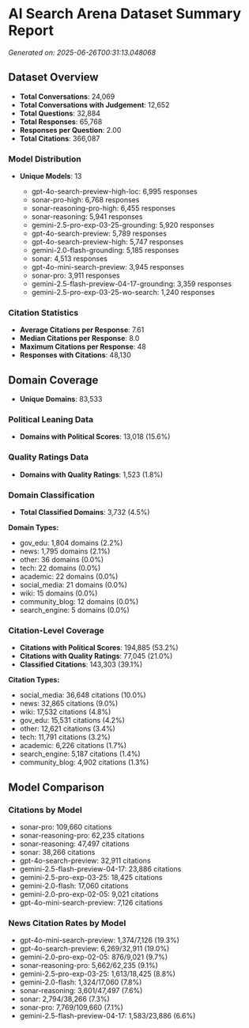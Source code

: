 # AI Search Arena Dataset Summary Report

*Generated on: 2025-06-26T00:31:13.048068*

## Dataset Overview

- **Total Conversations**: 24,069
- **Total Conversations with Judgement**: 12,652
- **Total Questions**: 32,884
- **Total Responses**: 65,768
- **Responses per Question**: 2.00
- **Total Citations**: 366,087

### Model Distribution
- **Unique Models**: 13

  - gpt-4o-search-preview-high-loc: 6,995 responses
  - sonar-pro-high: 6,768 responses
  - sonar-reasoning-pro-high: 6,455 responses
  - sonar-reasoning: 5,941 responses
  - gemini-2.5-pro-exp-03-25-grounding: 5,920 responses
  - gpt-4o-search-preview: 5,789 responses
  - gpt-4o-search-preview-high: 5,747 responses
  - gemini-2.0-flash-grounding: 5,185 responses
  - sonar: 4,513 responses
  - gpt-4o-mini-search-preview: 3,945 responses
  - sonar-pro: 3,911 responses
  - gemini-2.5-flash-preview-04-17-grounding: 3,359 responses
  - gemini-2.5-pro-exp-03-25-wo-search: 1,240 responses

### Citation Statistics
- **Average Citations per Response**: 7.61
- **Median Citations per Response**: 8.0
- **Maximum Citations per Response**: 48
- **Responses with Citations**: 48,130

## Domain Coverage
- **Unique Domains**: 83,533

### Political Leaning Data
- **Domains with Political Scores**: 13,018 (15.6%)

### Quality Ratings Data
- **Domains with Quality Ratings**: 1,523 (1.8%)

### Domain Classification
- **Total Classified Domains**: 3,732 (4.5%)

**Domain Types:**
  - gov_edu: 1,804 domains (2.2%)
  - news: 1,795 domains (2.1%)
  - other: 36 domains (0.0%)
  - tech: 22 domains (0.0%)
  - academic: 22 domains (0.0%)
  - social_media: 21 domains (0.0%)
  - wiki: 15 domains (0.0%)
  - community_blog: 12 domains (0.0%)
  - search_engine: 5 domains (0.0%)

### Citation-Level Coverage
- **Citations with Political Scores**: 194,885 (53.2%)
- **Citations with Quality Ratings**: 77,045 (21.0%)
- **Classified Citations**: 143,303 (39.1%)

**Citation Types:**
  - social_media: 36,648 citations (10.0%)
  - news: 32,865 citations (9.0%)
  - wiki: 17,532 citations (4.8%)
  - gov_edu: 15,531 citations (4.2%)
  - other: 12,621 citations (3.4%)
  - tech: 11,791 citations (3.2%)
  - academic: 6,226 citations (1.7%)
  - search_engine: 5,187 citations (1.4%)
  - community_blog: 4,902 citations (1.3%)
## Model Comparison

### Citations by Model

- sonar-pro: 109,660 citations
- sonar-reasoning-pro: 62,235 citations
- sonar-reasoning: 47,497 citations
- sonar: 38,266 citations
- gpt-4o-search-preview: 32,911 citations
- gemini-2.5-flash-preview-04-17: 23,886 citations
- gemini-2.5-pro-exp-03-25: 18,425 citations
- gemini-2.0-flash: 17,060 citations
- gemini-2.0-pro-exp-02-05: 9,021 citations
- gpt-4o-mini-search-preview: 7,126 citations

### News Citation Rates by Model

- gpt-4o-mini-search-preview: 1,374/7,126 (19.3%)
- gpt-4o-search-preview: 6,269/32,911 (19.0%)
- gemini-2.0-pro-exp-02-05: 876/9,021 (9.7%)
- sonar-reasoning-pro: 5,662/62,235 (9.1%)
- gemini-2.5-pro-exp-03-25: 1,613/18,425 (8.8%)
- gemini-2.0-flash: 1,324/17,060 (7.8%)
- sonar-reasoning: 3,601/47,497 (7.6%)
- sonar: 2,794/38,266 (7.3%)
- sonar-pro: 7,769/109,660 (7.1%)
- gemini-2.5-flash-preview-04-17: 1,583/23,886 (6.6%)
